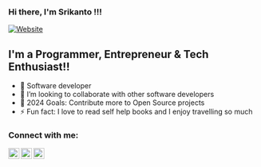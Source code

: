 ### Hi there, I'm Srikanto !!!
[![Website](https://img.shields.io/website?label=Srikanto&style=for-the-badge&url=https%3A%2F%2Fcodestackr.com)](https://srikanto.me)

## I'm a Programmer, Entrepreneur & Tech Enthusiast!!

- 🌱 Software developer
- 👯 I’m looking to collaborate with other software developers
- 🥅 2024 Goals: Contribute more to Open Source projects
- ⚡ Fun fact: I love to read self help books and I enjoy travelling so much

### Connect with me:


<a href ="https://fb.com/srikanto-rajbongshi" target="_blank"><img align="left"  width="22px" src="https://cdn.jsdelivr.net/npm/simple-icons@v3/icons/twitter.svg" /></a>
<a href ="https://www.linkedin.com/in/srikanto/" target="_blank" ><img align="left"  width="22px" src="https://cdn.jsdelivr.net/npm/simple-icons@v3/icons/linkedin.svg" /></a>
<a  href ="https://www.instagram.com/srikantorajbongshi/" target="_blank" ><img align="left"  width="22px" src="https://cdn.jsdelivr.net/npm/simple-icons@v3/icons/instagram.svg" /></a>

